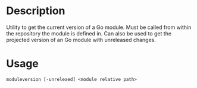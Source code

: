 # Description

Utility to get the current version of a Go module. Must be called from within
the repository the module is defined in. Can also be used to get the projected
version of an Go module with unreleased changes.

# Usage

```
moduleversion [-unreleaed] <module relative path>
```

